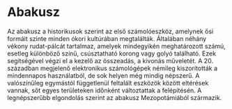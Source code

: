 # Abakusz

Az abakusz a historikusok szerint az első számolóeszköz, amelynek ősi formáit szinte minden ókori kultúrában megtalálták. Általában néhány vékony rudat-pálcát tartalmaz, amelyek mindegyikén meghatározott számú, esetleg különböző színű, csúsztatható korong vagy golyó található. Ezek segítségével végzi el a kezelő az összeadás, a kivonás műveletét. A 20. században megjelenő elektronikus számológépek némileg kiszorították a mindennapos használatból, de sok helyen még mindig népszerű. A valószínűleg egymástól függetlenül feltalált eszközök között eltérések vannak, sőt egyes területeken időnként változtattak a felépítésén. A legnépszerűbb elgondolás szerint az abakusz Mezopotámiából származik.